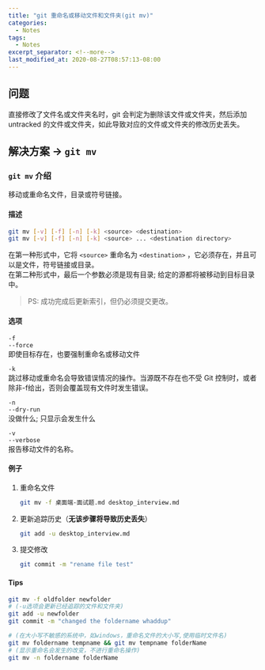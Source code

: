 ```yaml
---
title: "git 重命名或移动文件和文件夹(git mv)"
categories:
  - Notes
tags:
  - Notes
excerpt_separator: <!--more-->
last_modified_at: 2020-08-27T08:57:13-08:00
---
```

## 问题
直接修改了文件名或文件夹名时，git 会判定为删除该文件或文件夹，然后添加 untracked 的文件或文件夹，如此导致对应的文件或文件夹的修改历史丢失。

## 解决方案 -> `git mv`
### `git mv` 介绍
移动或重命名文件，目录或符号链接。

#### 描述
```sh
git mv [-v] [-f] [-n] [-k] <source> <destination>
git mv [-v] [-f] [-n] [-k] <source> ... <destination directory>
```
在第一种形式中，它将 `<source>` 重命名为 `<destination>` ，它必须存在，并且可以是文件，符号链接或目录。<br>
在第二种形式中，最后一个参数必须是现有目录; 给定的源都将被移动到目标目录中。
> PS: 成功完成后更新索引，但仍必须提交更改。

#### 选项
`-f`<br>
`--force`<br>
即使目标存在，也要强制重命名或移动文件

`-k`<br>
跳过移动或重命名会导致错误情况的操作。当源既不存在也不受 Git 控制时，或者除非-f给出，否则会覆盖现有文件时发生错误。

`-n`<br>
`--dry-run`<br>
没做什么; 只显示会发生什么

`-v`<br>
`--verbose`<br>
报告移动文件的名称。

#### 例子
1. 重命名文件
    ```sh
    git mv -f 桌面端-面试题.md desktop_interview.md
    ```
2. 更新追踪历史（**无该步骤将导致历史丢失**）
    ```sh
    git add -u desktop_interview.md
    ```
3. 提交修改
    ```sh
    git commit -m "rename file test"
    ```
#### Tips
```sh
git mv -f oldfolder newfolder
# (-u选项会更新已经追踪的文件和文件夹)
git add -u newfolder
git commit -m "changed the foldername whaddup"

# (在大小写不敏感的系统中，如windows，重命名文件的大小写,使用临时文件名)
git mv foldername tempname && git mv tempname folderName 
# (显示重命名会发生的改变，不进行重命名操作)
git mv -n foldername folderName
```